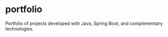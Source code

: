 # portfolio
Portfolio of projects developed with Java, Spring Boot, and complementary technologies.
